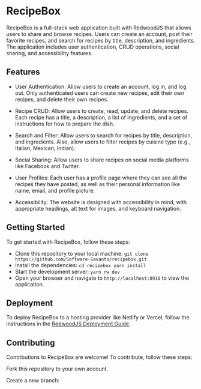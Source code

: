 # RecipeBox
RecipeBox is a full-stack web application built with RedwoodJS that allows users to share and browse recipes. Users can create an account, post their favorite recipes, and search for recipes by title, description, and ingredients. The application includes user authentication, CRUD operations, social sharing, and accessibility features.

## Features
* User Authentication: Allow users to create an account, log in, and log out. Only authenticated users can create new recipes, edit their own recipes, and delete their own recipes.

* Recipe CRUD: Allow users to create, read, update, and delete recipes. Each recipe has a title, a description, a list of ingredients, and a set of instructions for how to prepare the dish.

* Search and Filter: Allow users to search for recipes by title, description, and ingredients. Also, allow users to filter recipes by cuisine type (e.g., Italian, Mexican, Indian).

* Social Sharing: Allow users to share recipes on social media platforms like Facebook and Twitter.

* User Profiles: Each user has a profile page where they can see all the recipes they have posted, as well as their personal information like name, email, and profile picture.

* Accessibility: The website is designed with accessibility in mind, with appropriate headings, alt text for images, and keyboard navigation.

## Getting Started
To get started with RecipeBox, follow these steps:

* Clone this repository to your local machine: `git clone https://github.com/Software-Savants/recipebox.git`
* Install the dependencies: `cd recipebox yarn install`
* Start the development server: `yarn rw dev`
* Open your browser and navigate to `http://localhost:8910` to view the application.

## Deployment
To deploy RecipeBox to a hosting provider like Netlify or Vercel, follow the instructions in the [RedwoodJS Deployment Guide](https://redwoodjs.com/docs/introduction).

## Contributing
Contributions to RecipeBox are welcome! To contribute, follow these steps:

Fork this repository to your own account.

Create a new branch:



